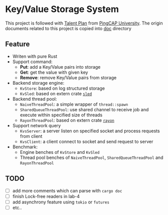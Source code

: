 # Key/Value Storage System

This project is followed with [Talent Plan](https://github.com/pingcap/talent-plan) from [PingCAP University](https://university.pingcap.com/). The origin documents related to this project is copied into [doc](./doc) directory

## Feature

- Writen with pure Rust
- Support command:
    - **Put**: add a Key/Value pairs into storage 
    - **Get**: get the value with given key
    - **Remove**: remove Key/Value pairs from storage
- Backend storage engine:
    - `KvStore`: based on log structured storage
    - `KvSled`: based on extern crate [`sled`](https://github.com/spacejam/sled)
- Backend thread pool:
    - `NaiveThreadPool`: a simple wrapper of `thread::spawn`
    - `SharedQueueThreadPool`: use shared channel to receive job and execute within specified size of threads
    - `RayonThreadPool`: based on extern crate [`rayon`](https://docs.rs/rayon/1.5.0/rayon/)
- Support network query
    - `KvsServer`: a server listen on specified socket and process requests from client
    - `KvsClient`: a client connect to socket and send request to server
- Benchmark:
    - Engine benches of `KvStore` and `KvSled`
    - Thread pool benches of `NaiveThreadPool`, `SharedQueueThreadPool` and `RayonThreadPool`

## TODO

- [ ] add more comments which can parse with `cargo doc`
- [ ] finish Lock-free readers in lab-4
- [ ] add asynchrony feature using `tokio` or `futures`
- [ ] etc..